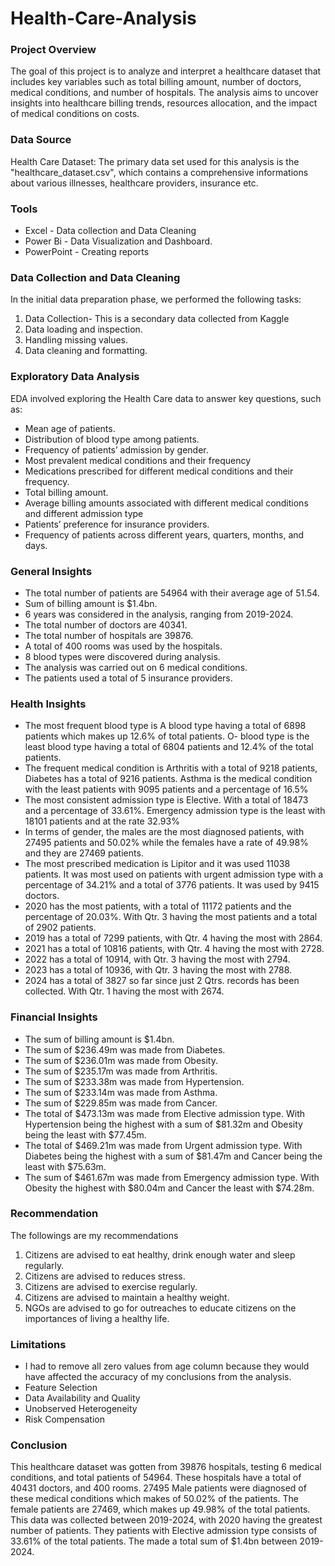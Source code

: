# Health-Care-Analysis

### Project Overview
The goal of this project is to analyze and interpret a healthcare dataset that includes key variables such as total billing amount, number of doctors, medical conditions, and number of hospitals. The analysis aims to uncover insights into healthcare billing trends, resources allocation, and the impact of medical conditions on costs.

### Data Source

Health Care Dataset: The primary data set used for this analysis is the "healthcare_dataset.csv", which contains a comprehensive informations about various illnesses, healthcare providers, insurance etc.

### Tools

- Excel - Data collection and Data Cleaning
- Power Bi - Data Visualization and Dashboard.
- PowerPoint -  Creating reports

### Data Collection and Data Cleaning

In the initial data preparation phase, we performed the following tasks:

  1. Data Collection- This is a secondary data collected from Kaggle
  2. Data loading and inspection.
  3. Handling missing values.
  4. Data cleaning and formatting.

### Exploratory Data Analysis

EDA involved exploring the Health Care data to answer key questions, such as:

  - Mean age of patients.
  - Distribution of blood type among patients.
  - Frequency of patients’ admission by gender.
  -	Most prevalent medical conditions and their frequency
  -	Medications prescribed for different medical conditions and their frequency.
  -	Total billing amount.
  -	Average billing amounts associated with different medical conditions and different admission type
  -	Patients’ preference for insurance providers.
  -	Frequency of patients across different years, quarters, months, and days.

### General Insights
- The total number of patients are 54964 with their average age of 51.54.
- Sum of billing amount is $1.4bn.
- 6 years was considered in the analysis, ranging from 2019-2024.
- The total number of doctors are 40341.
- The total number of hospitals are 39876.
- A total of 400 rooms was used by the hospitals.
- 8 blood types were discovered during analysis.
- The analysis was carried out on 6 medical conditions.
- The patients used a total of 5 insurance providers.

### Health Insights
- The most frequent blood type is A blood type having a total of 6898 patients which makes up 12.6% of total patients. O- blood type is the least blood type having a total of 6804 patients and 12.4% of the total patients.
-	The frequent medical condition is Arthritis with a total of 9218 patients, Diabetes has a total of 9216 patients. Asthma is the medical condition with the least patients with 9095 patients and a percentage of 16.5%
-	The most consistent admission type is Elective. With a total of 18473 and a percentage of 33.61%. Emergency admission type is the least with 18101 patients and at the rate 32.93% 
-	In terms of gender, the males are the most diagnosed patients, with 27495 patients and 50.02% while the females have a rate of 49.98% and they are 27469 patients.
-	The most prescribed medication is Lipitor and it was used 11038 patients. It was most used on patients with urgent admission type with a percentage of 34.21% and a total of 3776 patients. It was used by 9415 doctors.
-	2020 has the most patients, with a total of 11172 patients and the percentage of 20.03%. With Qtr. 3 having the most patients and a total of 2902 patients. 
-	2019 has a total of 7299 patients, with Qtr. 4 having the most with 2864.
-	2021 has a total of 10816 patients, with Qtr. 4 having the most with 2728.
-	2022 has a total of 10914, with Qtr. 3 having the most with 2794.
-	2023 has a total of 10936, with Qtr. 3 having the most with 2788.
-	2024 has a total of 3827 so far since just 2 Qtrs. records has been collected. With Qtr. 1 having the most with 2674.

### Financial Insights
- The sum of billing amount is $1.4bn.
- The sum of $236.49m was made from Diabetes.
- The sum of $236.01m was made from Obesity.
- The sum of $235.17m was made from Arthritis.
- The sum of $233.38m was made from Hypertension.
- The sum of $233.14m was made from Asthma.
- The sum of $229.85m was made from Cancer.
- The total of $473.13m was made from Elective admission type. With Hypertension being the highest with a sum of $81.32m and Obesity being the least with $77.45m.
- The total of $469.21m was made from Urgent admission type. With Diabetes being the highest with a sum of $81.47m and Cancer being the least with $75.63m.
- The sum of $461.67m was made from Emergency admission type. With Obesity the highest with $80.04m and Cancer the least with $74.28m.

### Recommendation
The followings are my recommendations 
1.	Citizens are advised to eat healthy, drink enough water and sleep regularly. 
2.	Citizens are advised to reduces stress.
3.	Citizens are advised to exercise regularly.
4.	Citizens are advised to maintain a healthy weight.
5.	NGOs are advised to go for outreaches to educate citizens on the importances of living a healthy life.

### Limitations
- I had to remove all zero values from age column because they would have affected the accuracy of my conclusions from the analysis.
- Feature Selection
- Data Availability and Quality
- Unobserved Heterogeneity
- Risk Compensation

### Conclusion
This healthcare dataset was gotten from 39876 hospitals, testing 6 medical conditions, and total patients of 54964. These hospitals have a total of 40431 doctors, and 400 rooms. 27495 Male patients were diagnosed of these medical conditions which makes of 50.02% of the patients. The female patients are 27469, which makes up 49.98% of the total patients. This data was collected between 2019-2024, with 2020 having the greatest number of patients. They patients with Elective admission type consists of 33.61% of the total patients. The made a total sum of $1.4bn between 2019-2024.
